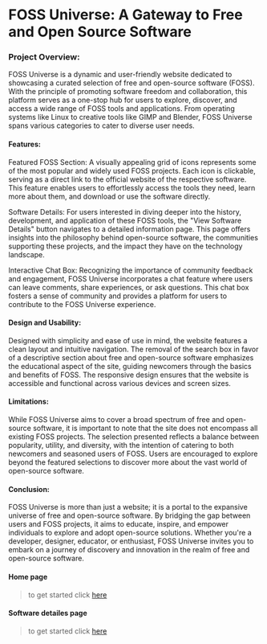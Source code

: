 # FOSS Universe: A Gateway to Free and Open Source Software
### Project Overview:

FOSS Universe is a dynamic and user-friendly website dedicated to showcasing a curated selection of free and open-source software (FOSS). With the principle of promoting software freedom and collaboration, this platform serves as a one-stop hub for users to explore, discover, and access a wide range of FOSS tools and applications. From operating systems like Linux to creative tools like GIMP and Blender, FOSS Universe spans various categories to cater to diverse user needs.

#### Features:

Featured FOSS Section: A visually appealing grid of icons represents some of the most popular and widely used FOSS projects. Each icon is clickable, serving as a direct link to the official website of the respective software. This feature enables users to effortlessly access the tools they need, learn more about them, and download or use the software directly.

Software Details: For users interested in diving deeper into the history, development, and application of these FOSS tools, the "View Software Details" button navigates to a detailed information page. This page offers insights into the philosophy behind open-source software, the communities supporting these projects, and the impact they have on the technology landscape.

Interactive Chat Box: Recognizing the importance of community feedback and engagement, FOSS Universe incorporates a chat feature where users can leave comments, share experiences, or ask questions. This chat box fosters a sense of community and provides a platform for users to contribute to the FOSS Universe experience.

#### Design and Usability:

Designed with simplicity and ease of use in mind, the website features a clean layout and intuitive navigation. The removal of the search box in favor of a descriptive section about free and open-source software emphasizes the educational aspect of the site, guiding newcomers through the basics and benefits of FOSS. The responsive design ensures that the website is accessible and functional across various devices and screen sizes.

#### Limitations:

While FOSS Universe aims to cover a broad spectrum of free and open-source software, it is important to note that the site does not encompass all existing FOSS projects. The selection presented reflects a balance between popularity, utility, and diversity, with the intention of catering to both newcomers and seasoned users of FOSS. Users are encouraged to explore beyond the featured selections to discover more about the vast world of open-source software.

#### Conclusion:

FOSS Universe is more than just a website; it is a portal to the expansive universe of free and open-source software. By bridging the gap between users and FOSS projects, it aims to educate, inspire, and empower individuals to explore and adopt open-source solutions. Whether you're a developer, designer, educator, or enthusiast, FOSS Universe invites you to embark on a journey of discovery and innovation in the realm of free and open-source software.

#### Home page
> to get started click [here](foss.html)
#### Software detailes page
> to get started click [here](fossabout.html)


























